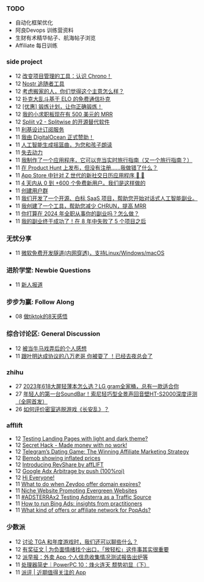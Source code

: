 ### TODO
-  自动化框架优化
-  阿良Devops 训练营资料
-  生财有术精华帖子、航海帖子浏览
-  Affiliate 每日训练

### side project
<!-- sideproject:START -->
-  12 [改变项目管理的工具：认识 Chrono！](https://www.reddit.com/r/SideProject/comments/18gfjtm/a_tool_to_transform_your_side_project_management/)
-  12 [Nostr 追随者工具](https://follows.lol/)
-  12 [考虑搬家的人，你们觉得这个主意怎么样？](https://www.reddit.com/r/SideProject/comments/18gc2dq/anyone_considering_moving_what_do_you_think_about/)
-  12 [扑克大乱斗基于 ELO 的免费通信扑克](https://www.reddit.com/r/SideProject/comments/18g8g38/poker_brawl_free_elobased_correspondence_poker/)
-  12 [[优惠] 锻炼计划，让你正确锻炼！](https://www.reddit.com/r/SideProject/comments/18g7l0x/offer_workout_plan_to_get_you_right/)
-  12 [我的小求职板现在有 500 美元的 MRR](https://www.reddit.com/r/SideProject/comments/18g7d9a/my_little_job_board_now_has_500_mrr/)
-  12 [Spliit v2 - Splitwise 的开源替代软件](https://www.reddit.com/r/SideProject/comments/18g1yoa/spliit_v2_open_source_alternative_to_splitwise/)
-  11 [利基设计订阅服务](https://www.reddit.com/r/SideProject/comments/18g4yuu/niche_design_subscription_services/)
-  11 [我由 DigitalOcean 正式赞助！](https://old.reddit.com/r/SideProject/comments/18g6vcx/i_am_officially_sponsored_by_digitalocean/)
-  11 [人工智能生成摇篮曲，为您和孩子朗读](https://www.reddit.com/r/SideProject/comments/18g5lds/ai_generated_lullabies_that_are_read_aloud_to_you/)
-  11 [失去动力](https://www.reddit.com/r/SideProject/comments/18g3gxz/lost_motivation/)
-  11 [我制作了一个应用程序，它可以充当实时旅行指南（又一个旅行指南？）](https://www.reddit.com/r/SideProject/comments/18ftaj6/i_made_an_app_that_acts_as_a_travel_guide_in_real/)
-  11 [在 Product Hunt 上发布，但没有注册......我做错了什么？](https://www.reddit.com/r/SideProject/comments/18g2dbs/launching_on_product_hunt_but_no_sign_ups_what_am/)
-  11 [App Store 中针对 Z 世代的新社交日历应用程序 🚀 🚀](https://www.reddit.com/r/SideProject/comments/18g1o4g/new_social_calendar_app_targeting_gen_z_in_the/)
-  11 [4 天内从 0 到 +600 个免费新用户。我们是这样做的](https://old.reddit.com/r/SideProject/comments/18g0aqx/from_0_to_600_free_new_users_in_4_days_heres_how/)
-  11 [创建用户群](https://www.reddit.com/r/SideProject/comments/18fy7yv/creating_a_userbase/)
-  11 [我们开发了一个开源、白标 SaaS 项目，帮助您开始对话式人工智能副业。](https://www.reddit.com/r/SideProject/comments/18g01qf/we_made_an_opensource_whitelabel_saas_project_to/)
-  11 [我创建了一个工具，帮助您减少 CHRUN，提高 MRR](https://www.reddit.com/r/SideProject/comments/18fzt1s/i_built_a_tool_to_help_you_to_reduce_your_chrun/)
-  11 [你打算在 2024 年全职从事你的副业吗？怎么做？](https://www.reddit.com/r/SideProject/comments/18fwdo0/do_you_plan_on_taking_your_side_project_full_time/)
-  11 [我的副业终于成功了！在 8 年中失败了 5 个项目之后](https://www.reddit.com/r/SideProject/comments/18fw8i4/finally_having_success_with_my_side_project_after/)<!-- sideproject:END -->


### 无忧分享
<!-- ruyo:START -->
-  11 [微软免费开发隧道&lpar;内网穿透&rpar;，支持Linux/Windows/macOS](https://51.ruyo.net/18563.html)<!-- ruyo:END -->

### 进阶学堂: Newbie Questions
<!-- advertcn1:START -->
-  11 [新人报道](https://www.advertcn.com/thread-113273-1-1.html)<!-- advertcn1:END -->

### 步步为赢: Follow Along
<!-- advertcn2:START -->
-  08 [做tiktok的8天感悟](https://www.advertcn.com/thread-113232-1-1.html)<!-- advertcn2:END -->

### 综合讨论区: General Discussion
<!-- advertcn3:START -->
-  12 [被当牛马戏弄后的个人感想](https://www.advertcn.com/thread-113278-1-1.html)
-  11 [跟叶明达成协议的八万老哥 你被耍了  ！已经去夜总会了](https://www.advertcn.com/thread-113272-1-1.html)<!-- advertcn3:END -->


### zhihu
<!-- zhihu:START -->
-  27 [2023年618大屏轻薄本怎么选？LG gram全家桶，总有一款适合你](http://zhuanlan.zhihu.com/p/632641888?utm_campaign=rss&utm_medium=rss&utm_source=rss&utm_content=title)
-  27 [年轻人的第一台SoundBar！索尼轻巧型全景声回音壁HT-S2000深度评测（全网首发）](http://zhuanlan.zhihu.com/p/630990296?utm_campaign=rss&utm_medium=rss&utm_source=rss&utm_content=title)
-  26 [如何评价密室逃脱游戏《长安乱》？](http://www.zhihu.com/question/563950552/answer/3045961312?utm_campaign=rss&utm_medium=rss&utm_source=rss&utm_content=title)<!-- zhihu:END -->

### afflift
<!-- afflift:START -->
-  12 [Testing Landing Pages with light and dark theme?](https://afflift.com/f/threads/testing-landing-pages-with-light-and-dark-theme.12243/)
-  12 [Secret Hack - Made money with no work!](https://afflift.com/f/threads/secret-hack-made-money-with-no-work.11926/)
-  12 [Telegram’s Dating Game: The Winning Affiliate Marketing Strategy](https://afflift.com/f/threads/telegram%E2%80%99s-dating-game-the-winning-affiliate-marketing-strategy.12244/)
-  12 [Bemob showing inflated prices](https://afflift.com/f/threads/bemob-showing-inflated-prices.12192/)
-  12 [Introducing RevShare by affLIFT](https://afflift.com/f/threads/introducing-revshare-by-afflift.11814/)
-  12 [Google Adx Arbitrage by push &lpar;100%roi&rpar;](https://afflift.com/f/threads/google-adx-arbitrage-by-push-100-roi.12165/)
-  12 [Hi Everyone!](https://afflift.com/f/threads/hi-everyone.12246/)
-  11 [What to do when Zeydoo offer domain expires?](https://afflift.com/f/threads/what-to-do-when-zeydoo-offer-domain-expires.12241/)
-  11 [Niche Website Promoting Evergreen Websites](https://afflift.com/f/threads/niche-website-promoting-evergreen-websites.11872/)
-  11 [#ADSTERRAx2 Testing Adsterra as a Traffic Source](https://afflift.com/f/threads/adsterrax2-testing-adsterra-as-a-traffic-source.11955/)
-  11 [How to run Bing Ads: insights from practitioners](https://afflift.com/f/threads/how-to-run-bing-ads-insights-from-practitioners.12242/)
-  11 [What kind of offers or affiliate network for PopAds?](https://afflift.com/f/threads/what-kind-of-offers-or-affiliate-network-for-popads.12239/)<!-- afflift:END -->

### 少数派
<!-- sspai:START -->
-  12 [讨论 TGA 和年度游戏时，我们还可以聊些什么？](https://sspai.com/post/84976)
-  12 [有奖征文 | 为负面情绪找个出口，「放轻松」这件事其实很重要](https://sspai.com/post/84979)
-  12 [派早报：外卖 App 个人信息收集情况测试报告出炉等](https://sspai.com/post/84995)
-  11 [处理器简史｜PowerPC 10：烽火连天 颓势初显（下）](https://sspai.com/prime/story/ppc-history-10)
-  11 [派评 | 近期值得关注的 App](https://sspai.com/post/84981)<!-- sspai:END -->
